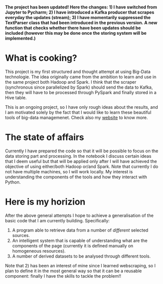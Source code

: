 **The project has been updated! Here the changes: 1) I have switched from Jupyter to Pycharm; 2) I have introduced a Kafka producer that scrapes everyday the updates (stream); 3) I have momentarily suppressed the TextParser class that had been introduced in the previous version. A new function that checks whether there have been updates should be included (however this may be done once the storing system will be implemented.)**

# What is cooking?

This project is my first structured and thought attempt at using Big-Data technologie. The idea originally came from the ambition to learn and use in the same project both Hadoop and Spark. I think that the scraper (synchronous since parallelized by Spark) should send the data to Kafka, then they will have to be processed through PySpark and finally stored in a Hive table.

This is an ongoing project, so I have only rough ideas about the results, and I am motivated solely by the fact that I would like to learn these beautiful tools of big-data managemenet. Check also my [website](https://gabriele-donato.github.io/gabrieledonato/jekyll/update/2024/07/22/Updates.html) to know more.

# The state of affairs

Currently I have prepared the code so that it will be possible to focus on the data storing part and processing. In the notebook I discuss certain ideas that I deem useful but that will be applied only after I will have achieved the objective of using either/both Hadoop or/and Spark. Note that currently I do not have multiple machines, so I will work locally. My interest is understanding the components of the tools and how they interact with Python.

# Here is my horizion 

After the above general attempts I hope to achieve a generalisation of the basic code that I am currently building. Specifically:

1) A program able to retrieve data from a number of _different_ selected sources.
2) An intelligent system that is capable of understanding what are the components of the page (currently it is defined manually on homogeneous resources).
3) A number of derived datasets to be analysed through different tools.

Note that 2) has been an interest of mine since I learned webscraping, so I plan to define it in the most general way so that it can be a reusable component: finally I have the skills to tackle the problem!!


